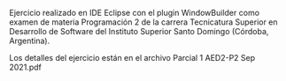 Ejercicio realizado en IDE Eclipse con el plugin WindowBuilder como examen de materia Programación 2 de la carrera Tecnicatura Superior en Desarrollo de Software del Instituto Superior Santo Domingo (Córdoba, Argentina).

Los detalles del ejercicio están en el archivo Parcial 1 AED2-P2 Sep 2021.pdf

